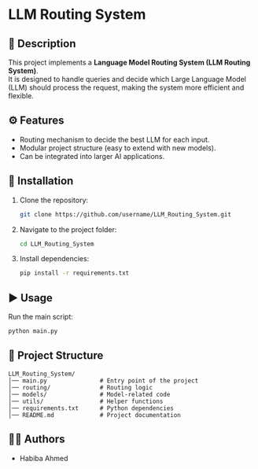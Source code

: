 # LLM Routing System

## 📌 Description
This project implements a **Language Model Routing System (LLM Routing System)**.  
It is designed to handle queries and decide which Large Language Model (LLM) should process the request, making the system more efficient and flexible.

## ⚙️ Features
- Routing mechanism to decide the best LLM for each input.
- Modular project structure (easy to extend with new models).
- Can be integrated into larger AI applications.

## 🚀 Installation
1. Clone the repository:
   ```bash
   git clone https://github.com/username/LLM_Routing_System.git
   ```
2. Navigate to the project folder:
   ```bash
   cd LLM_Routing_System
   ```
3. Install dependencies:
   ```bash
   pip install -r requirements.txt
   ```

## ▶️ Usage
Run the main script:
```bash
python main.py
```

## 📂 Project Structure
```
LLM_Routing_System/
│── main.py               # Entry point of the project
│── routing/              # Routing logic
│── models/               # Model-related code
│── utils/                # Helper functions
│── requirements.txt      # Python dependencies
│── README.md             # Project documentation
```

## 👩‍💻 Authors
- Habiba Ahmed
